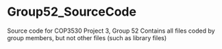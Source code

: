 # Group52_SourceCode
Source code for COP3530 Project 3, Group 52
Contains all files coded by group members, but not other files (such as library files)
